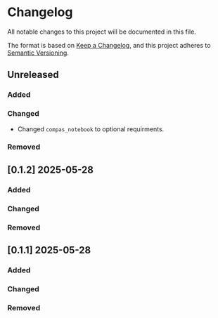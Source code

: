 # Changelog

All notable changes to this project will be documented in this file.

The format is based on [Keep a Changelog](https://keepachangelog.com/en/1.0.0/),
and this project adheres to [Semantic Versioning](https://semver.org/spec/v2.0.0.html).

## Unreleased

### Added

### Changed

* Changed `compas_notebook` to optional requirments.

### Removed


## [0.1.2] 2025-05-28

### Added

### Changed

### Removed


## [0.1.1] 2025-05-28

### Added

### Changed

### Removed
